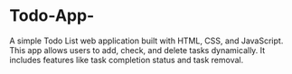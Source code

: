 # Todo-App-
A simple Todo List web application built with HTML, CSS, and JavaScript. This app allows users to add, check, and delete tasks dynamically. It includes features like task completion status and task removal.
